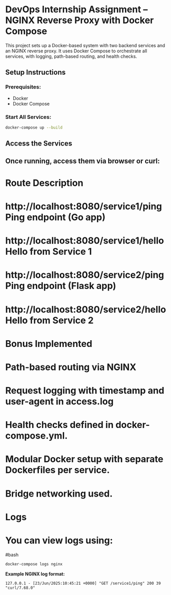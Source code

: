 #  DevOps Internship Assignment – NGINX Reverse Proxy with Docker Compose

This project sets up a Docker-based system with two backend services and an NGINX reverse proxy. It uses Docker Compose to orchestrate all services, with logging, path-based routing, and health checks.


##  Setup Instructions

###  Prerequisites:
- Docker
- Docker Compose

###  Start All Services:

```bash
docker-compose up --build
```

## Access the Services
## Once running, access them via browser or curl:

# Route	Description
# http://localhost:8080/service1/ping	Ping endpoint (Go app)
# http://localhost:8080/service1/hello	Hello from Service 1
# http://localhost:8080/service2/ping	Ping endpoint (Flask app)
# http://localhost:8080/service2/hello	Hello from Service 2

# Bonus Implemented
#  Path-based routing via NGINX

#  Request logging with timestamp and user-agent in access.log

#  Health checks defined in docker-compose.yml.

#  Modular Docker setup with separate Dockerfiles per service.

#  Bridge networking used.

# Logs
# You can view logs using:

 #bash


```bash
docker-compose logs nginx
```

**Example NGINX log format:**
```
127.0.0.1 - [23/Jun/2025:10:45:21 +0000] "GET /service1/ping" 200 39 "curl/7.68.0"
```